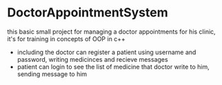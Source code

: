 # DoctorAppointmentSystem

this basic small project for managing a doctor appointments for his clinic, it's for training in concepts of OOP in c++

- including the doctor can register a patient using username and password, writing medicinces and recieve messages
- patient can login to see the list of medicine that doctor write to him, sending message to him
